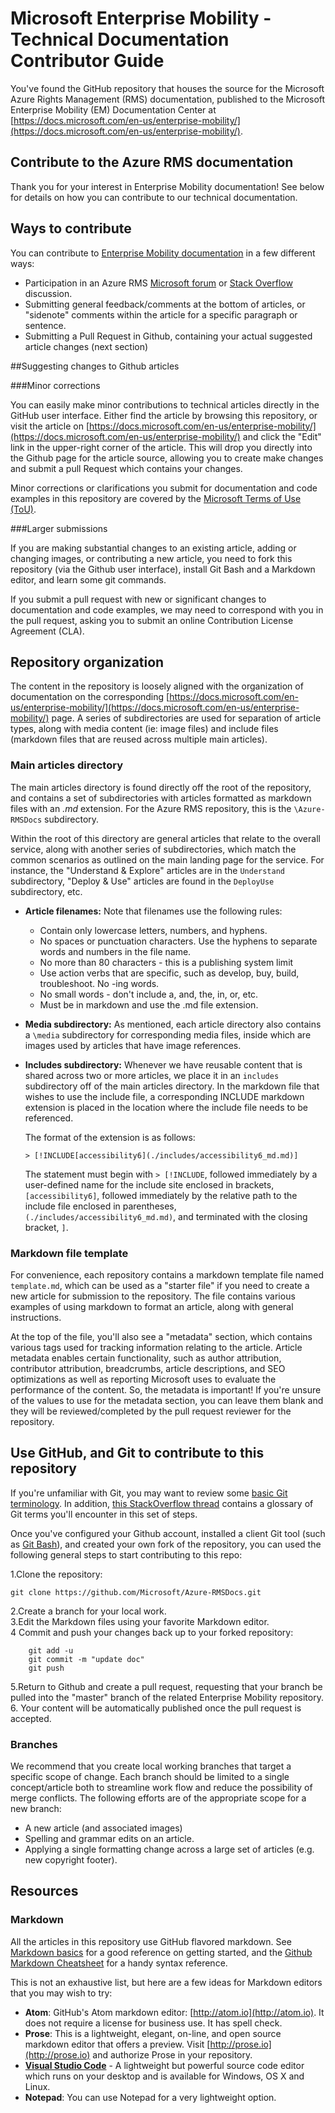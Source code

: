 # Microsoft Enterprise Mobility - Technical Documentation Contributor Guide

You've found the GitHub repository that houses the source for the Microsoft Azure Rights Management (RMS) documentation, published to the Microsoft Enterprise Mobility (EM) Documentation Center at [https://docs.microsoft.com/en-us/enterprise-mobility/](https://docs.microsoft.com/en-us/enterprise-mobility/).

## Contribute to the Azure RMS documentation
Thank you for your interest in Enterprise Mobility documentation! See below for details on how you can contribute to our technical documentation.  

## Ways to contribute

You can contribute to [Enterprise Mobility documentation](https://docs.microsoft.com/en-us/enterprise-mobility/) in a few different ways:

* Participation in an Azure RMS [Microsoft forum](https://social.technet.microsoft.com/Forums/en-US/home?forum=rmscloud) or [Stack Overflow](http://stackoverflow.com/questions/tagged/rights-management) discussion.
* Submitting general feedback/comments at the bottom of articles, or "sidenote" comments within the article for a specific paragraph or sentence.
* Submitting a Pull Request in Github, containing your actual suggested article changes (next section) 

##Suggesting changes to Github articles

###Minor corrections

You can easily make minor contributions to technical articles directly in the GitHub user interface. Either find the article by browsing this repository, or visit the article on [https://docs.microsoft.com/en-us/enterprise-mobility/](https://docs.microsoft.com/en-us/enterprise-mobility/) and click the "Edit" link in the upper-right corner of the article. This will drop you directly into the Github page for the article source, allowing you to create make changes and submit a pull Request which contains your changes.

Minor corrections or clarifications you submit for documentation and code examples in this repository are covered by the [Microsoft Terms of Use (ToU)](https://www.microsoft.com/en-us/legal/intellectualproperty/copyright/default.aspx).

###Larger submissions

If you are making substantial changes to an existing article, adding or changing images, or contributing a new article, you need to fork this repository (via the Github user interface), install Git Bash and a Markdown editor, and learn some git commands.

If you submit a pull request with new or significant changes to documentation and code examples, we may need to correspond with you in the pull request, asking you to submit an online Contribution License Agreement (CLA).

## Repository organization

The content in the repository is loosely aligned with the organization of documentation on the corresponding [https://docs.microsoft.com/en-us/enterprise-mobility/](https://docs.microsoft.com/en-us/enterprise-mobility/) page. A series of subdirectories are used for separation of article types, along with media content (ie: image files) and include files (markdown files that are reused across multiple main articles).

### Main articles directory

The main articles directory is found directly off the root of the repository, and contains a set of subdirectories with articles formatted as markdown files with an *.md* extension. For the Azure RMS repository, this is the `\Azure-RMSDocs` subdirectory. 

Within the root of this directory are general articles that relate to the overall service, along with another series of subdirectories, which match the common scenarios as outlined on the main landing page for the service. For instance, the "Understand & Explore" articles are in the `Understand` subdirectory, "Deploy & Use" articles are found in the `DeployUse` subdirectory, etc.  

* **Article filenames:** Note that filenames use the following rules:
    * Contain only lowercase letters, numbers, and hyphens. 
    * No spaces or punctuation characters. Use the hyphens to separate words and numbers in the file name.
    * No more than 80 characters - this is a publishing system limit
    * Use action verbs that are specific, such as develop, buy, build, troubleshoot. No -ing words.
    * No small words - don't include a, and, the, in, or, etc.
    * Must be in markdown and use the .md file extension. 
* **Media subdirectory:** As mentioned, each article directory also contains a `\media` subdirectory for corresponding media files, inside which are images used by articles that have image references.  
* **Includes subdirectory:** Whenever we have reusable content that is shared across two or more articles, we place it in an `includes` subdirectory off of the main articles directory. In the markdown file that wishes to use the include file, a corresponding INCLUDE markdown extension is placed in the location where the include file needs to be referenced.  

     The format of the extension is as follows:

    `> [!INCLUDE[accessibility6](./includes/accessibility6_md.md)]`

    The statement must begin with `> [!INCLUDE`, followed immediately by a user-defined name for the include site enclosed in brackets, `[accessibility6]`, followed immediately by the relative path to the include file enclosed in parentheses, `(./includes/accessibility6_md.md)`, and terminated with the closing bracket, `]`.

### Markdown file template

For convenience, each repository contains a markdown template file named `template.md`, which can be used as a "starter file" if you need to create a new article for submission to the repository. The file contains various examples of using markdown to format an article, along with general instructions. 

At the top of the file, you'll also see a "metadata" section, which contains various tags used for tracking information relating to the article. Article metadata enables certain functionality, such as author attribution, contributor attribution, breadcrumbs, article descriptions, and SEO optimizations as well as reporting Microsoft uses to evaluate the performance of the content. So, the metadata is important! If you're unsure of the values to use for the metadata section, you can leave them blank and they will be reviewed/completed by the pull request reviewer for the repository.

## Use GitHub, and Git to contribute to this repository

If you're unfamiliar with Git, you may want to review some [basic Git terminology](https://help.github.com/articles/github-glossary). In addition, [this StackOverflow thread](http://stackoverflow.com/questions/7076164/terminology-used-by-git.) contains a glossary of Git terms you'll encounter in this set of steps.

Once you've configured your Github account, installed a client Git tool (such as [Git Bash](https://git-scm.com/downloads)), and created your own fork of the repository, you can used the following general steps to start contributing to this repo:

1.Clone the repository:  


    git clone https://github.com/Microsoft/Azure-RMSDocs.git

2.Create a branch for your local work.  
3.Edit the Markdown files using your favorite Markdown editor.  
4 Commit and push your changes back up to your forked repository:  
        
        git add -u
        git commit -m "update doc"
        git push  
          
5.Return to Github and create a pull request, requesting that your branch be pulled into the "master" branch of the related Enterprise Mobility repository.  
6. Your content will be automatically published once the pull request is accepted.  

### Branches

We recommend that you create local working branches that target a specific scope of change. Each branch should be limited to a single concept/article both to streamline work flow and reduce the possibility of merge conflicts.  The following efforts are of the appropriate scope for a new branch:

* A new article (and associated images)
* Spelling and grammar edits on an article.
* Applying a single formatting change across a large set of articles (e.g. new copyright footer).

## Resources

### Markdown
All the articles in this repository use GitHub flavored markdown. See [Markdown basics](https://help.github.com/articles/getting-started-with-writing-and-formatting-on-github/) for a good reference on getting started, and the [Github Markdown Cheatsheet](https://guides.github.com/pdfs/markdown-cheatsheet-online.pdf) for a handy syntax reference. 

This is not an exhaustive list, but here are a few ideas for Markdown editors that you may wish to try:

- **Atom**: GitHub's Atom markdown editor: [http://atom.io](http://atom.io). It does not require a license for business use. It has spell check. 
- **Prose**: This is a lightweight, elegant, on-line, and open source markdown editor that offers a preview. Visit [http://prose.io](http://prose.io) and authorize Prose in your repository.
- **[Visual Studio Code](https://www.visualstudio.com/products/code-vs.aspx)** - A lightweight but powerful source code editor which runs on your desktop and is available for Windows, OS X and Linux. 
- **Notepad**: You can use Notepad for a very lightweight option.

